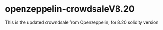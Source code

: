 # openzeppelin-crowdsaleV8.20
This is the updated crowndsale from Openzeppelin, for 8.20 solidity version
